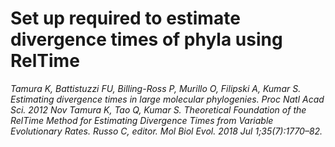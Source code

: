 # Set up required to estimate divergence times of phyla using RelTime

_Tamura K, Battistuzzi FU, Billing-Ross P, Murillo O, Filipski A, Kumar S. Estimating divergence times in large molecular phylogenies. Proc Natl Acad Sci. 2012 Nov_ 
_Tamura K, Tao Q, Kumar S. Theoretical Foundation of the RelTime Method for Estimating Divergence Times from Variable Evolutionary Rates. Russo C, editor. Mol Biol Evol. 2018 Jul 1;35(7):1770–82._

